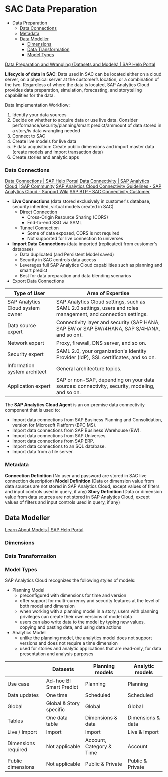 # SAC Data Preparation

- Data Preparation
	- [Data Connections](#data-connections)
	- [Metadata](#metadata)
	- [Data Modeller](#data-modeller)
		- [Dimensions](#dimensions)
		- [Data Transformation](#data-transformation)
		- [Model Types](#model-types)

[Data Preparation and Wrangling (Datasets and Models) | SAP Help Portal](https://help.sap.com/docs/SAP_ANALYTICS_CLOUD/00f68c2e08b941f081002fd3691d86a7/588233d1e7c94ce4a45039b9b63d9cd9.html)

**Lifecycle of data in SAC**: Data used in SAC can be located either on a cloud server, on a physical server at the customer’s location, or a combination of the two. Regardless of where the data is located, SAP Analytics Cloud provides data preparation, simulation, forecasting, and storytelling capabilities for the data.

Data Implementation Workflow:
1. Identify your data sources
2. Decide on whether to acquire data or use live data. Consider performance/security/planning/smart predict/ammount of data stored in a story/is data wrangling needed
3. Connect to SAC
4. Create live models for live data
5. IF data acquisition: Create public dimensions and import master data (create models and import transaction data)
6. Create stories and analytic apps

### Data Connections
[Data Connections | SAP Help Portal](https://help.sap.com/docs/SAP_ANALYTICS_CLOUD/00f68c2e08b941f081002fd3691d86a7/bdf055159cbb4f36b26c93ccb0c56066.html)
[Data Connectivity | SAP Analytics Cloud | SAP Community](https://community.sap.com/topics/cloud-analytics/connectivity)
[SAP Analytics Cloud Connectivity Guidelines - SAP Analytics Cloud - Support Wiki](https://wiki.scn.sap.com/wiki/display/BOC/SAP+Analytics+Cloud+Connectivity+Guidelines)
[SAP BTP - SAC Connectivity Customer](https://d.dam.sap.com/a/aEBKQNd/SAP_BTP-SAC_Connectivity_Customer_02-11.pdf)

- **Live Connections** (data stored exclusively in customer's database, security inherited, virtual models created in SAC)
	- Direct Connection
		- Cross-Origin Resource Sharing (CORS)
		- End-to-end SSO via SAML
	- Tunnel Connection
		- Some of data exposed, CORS is not required
		- Not supported for live connection to universes
- **Import Data Connections** (data imported (replicated) from customer's database)
	- Data duplicated (and Persistent Model saved)
	- Security in SAC controls data access
	- Leverages full SAP Analytics Cloud capabilities such as planning and smart predict
	- Best for data preparation and data blending scenarios
- Export Data Connections

| Type of User | Area of Expertise |
| --- | --- |
| SAP Analytics Cloud system owner | SAP Analytics Cloud settings, such as SAML 2.0 settings, users and roles management, and connection settings. |
| Data source expert | Connectivity layer and security (SAP HANA, SAP BW or SAP BW/4HANA, SAP S/4HANA, and so on). |
| Network expert | Proxy, firewall, DNS server, and so on. |
| Security expert | SAML 2.0, your organization's Identity Provider (IdP), SSL certificates, and so on. |
| Information system architect | General architecture topics. |
| Application expert | SAP or non-SAP, depending on your data sources: connectivity, security, modeling, and so on.|



The **SAP Analytics Cloud Agent** is an on-premise data connectivity component that is used to:
- Import data connections from SAP Business Planning and Consolidation, version for Microsoft Platform (BPC MS).
- Import data connections from SAP Business Warehouse (BW).
- Import data connections from SAP Universes.
- Import data connections from SAP ERP.
- Import data connections to an SQL database.
- Import data from a file server.


### Metadata

**Connection Definition** (No user and password are stored in SAC live connection description)
**Model Definition** (Data or dimension value from data sources are not stored in SAP Analytics Cloud, except values of filters and input controls used in query, if any)
**Story Definition** (Data or dimension value from data sources are not stored in SAP Analytics Cloud, except values of filters and input controls used in query, if any)

## Data Modeller
[Learn About Models | SAP Help Portal](https://help.sap.com/docs/SAP_ANALYTICS_CLOUD/00f68c2e08b941f081002fd3691d86a7/c10af00a90cd43b6894f6767a47dff17.html)

### Dimensions


### Data Transformation

### Model Types
SAP Analytics Cloud recognizes the following styles of models:
- Planning Model
	- preconfigured with dimensions for time and version
	- offer support for multi-currency and security features at the level of both model and dimension
	- when working with a planning model in a story, users with planning privileges can create their own versions of model data
	- users can also write data to the model by typing new values, copying and pasting data, and using data actions
- Analytics Model
	- unlike the planning model, the analytics model does not support versions and does not require a time dimension
	- used for stories and analytic applications that are read-only, for data presentation and analysis purposes

| | Datasets |  Planning models | Analytic models |
| --- | --- | --- | --- |
| Use case | Ad-hoc  BI Smart Predict | Planning | Planning |
| Data updates | One time | Scheduled | Scheduled |
| Global | Global & Story specific | Global | Global |
| Tables | One data table | Dimensions & data | Dimensions & data |
| Live / Import  | Import | Import | Live & Import |
| Dimensions required | Not applicable | Account, Category & Time | Account |
| Public dimensions | Not applicable | Public & Private | Public & Private |






